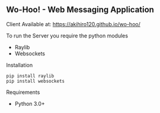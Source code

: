 Wo-Hoo! - Web Messaging Application
--
Client Available at:
https://akihiro120.github.io/wo-hoo/

To run the Server you require the python modules
- Raylib
- Websockets

Installation
```
pip install raylib
pip install websockets
```

Requirements
- Python 3.0+
